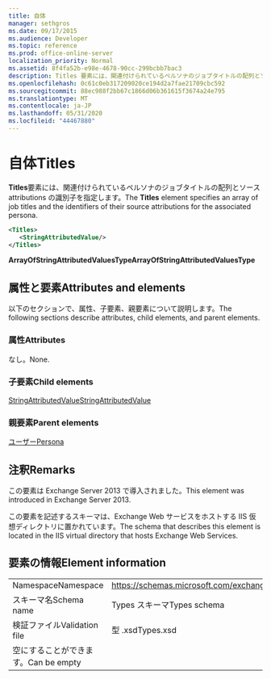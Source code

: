 ```yaml
---
title: 自体
manager: sethgros
ms.date: 09/17/2015
ms.audience: Developer
ms.topic: reference
ms.prod: office-online-server
localization_priority: Normal
ms.assetid: 8f4fa52b-e98e-4678-90cc-299bcbb7bac3
description: Titles 要素には、関連付けられているペルソナのジョブタイトルの配列とソース attributions の識別子を指定します。
ms.openlocfilehash: 0c61c0eb317209020ce194d2a7fae21709cbc592
ms.sourcegitcommit: 88ec988f2bb67c1866d06b361615f3674a24e795
ms.translationtype: MT
ms.contentlocale: ja-JP
ms.lasthandoff: 05/31/2020
ms.locfileid: "44467880"
---
```

# <a name="titles"></a><span data-ttu-id="bce0b-103">自体</span><span class="sxs-lookup"><span data-stu-id="bce0b-103">Titles</span></span>

<span data-ttu-id="bce0b-104">**Titles**要素には、関連付けられているペルソナのジョブタイトルの配列とソース attributions の識別子を指定します。</span><span class="sxs-lookup"><span data-stu-id="bce0b-104">The **Titles** element specifies an array of job titles and the identifiers of their source attributions for the associated persona.</span></span> 
  
```XML
<Titles>
   <StringAttributedValue/>
</Titles>
```

 <span data-ttu-id="bce0b-105">**ArrayOfStringAttributedValuesType**</span><span class="sxs-lookup"><span data-stu-id="bce0b-105">**ArrayOfStringAttributedValuesType**</span></span>
## <a name="attributes-and-elements"></a><span data-ttu-id="bce0b-106">属性と要素</span><span class="sxs-lookup"><span data-stu-id="bce0b-106">Attributes and elements</span></span>

<span data-ttu-id="bce0b-107">以下のセクションで、属性、子要素、親要素について説明します。</span><span class="sxs-lookup"><span data-stu-id="bce0b-107">The following sections describe attributes, child elements, and parent elements.</span></span>
  
### <a name="attributes"></a><span data-ttu-id="bce0b-108">属性</span><span class="sxs-lookup"><span data-stu-id="bce0b-108">Attributes</span></span>

<span data-ttu-id="bce0b-109">なし。</span><span class="sxs-lookup"><span data-stu-id="bce0b-109">None.</span></span>
  
### <a name="child-elements"></a><span data-ttu-id="bce0b-110">子要素</span><span class="sxs-lookup"><span data-stu-id="bce0b-110">Child elements</span></span>

[<span data-ttu-id="bce0b-111">StringAttributedValue</span><span class="sxs-lookup"><span data-stu-id="bce0b-111">StringAttributedValue</span></span>](stringattributedvalue.md)
  
### <a name="parent-elements"></a><span data-ttu-id="bce0b-112">親要素</span><span class="sxs-lookup"><span data-stu-id="bce0b-112">Parent elements</span></span>

[<span data-ttu-id="bce0b-113">ユーザー</span><span class="sxs-lookup"><span data-stu-id="bce0b-113">Persona</span></span>](persona.md)
  
## <a name="remarks"></a><span data-ttu-id="bce0b-114">注釈</span><span class="sxs-lookup"><span data-stu-id="bce0b-114">Remarks</span></span>

<span data-ttu-id="bce0b-115">この要素は Exchange Server 2013 で導入されました。</span><span class="sxs-lookup"><span data-stu-id="bce0b-115">This element was introduced in Exchange Server 2013.</span></span>
  
<span data-ttu-id="bce0b-116">この要素を記述するスキーマは、Exchange Web サービスをホストする IIS 仮想ディレクトリに置かれています。</span><span class="sxs-lookup"><span data-stu-id="bce0b-116">The schema that describes this element is located in the IIS virtual directory that hosts Exchange Web Services.</span></span>
  
## <a name="element-information"></a><span data-ttu-id="bce0b-117">要素の情報</span><span class="sxs-lookup"><span data-stu-id="bce0b-117">Element information</span></span>

|||
|:-----|:-----|
|<span data-ttu-id="bce0b-118">Namespace</span><span class="sxs-lookup"><span data-stu-id="bce0b-118">Namespace</span></span>  <br/> |https://schemas.microsoft.com/exchange/services/2006/types  <br/> |
|<span data-ttu-id="bce0b-119">スキーマ名</span><span class="sxs-lookup"><span data-stu-id="bce0b-119">Schema name</span></span>  <br/> |<span data-ttu-id="bce0b-120">Types スキーマ</span><span class="sxs-lookup"><span data-stu-id="bce0b-120">Types schema</span></span>  <br/> |
|<span data-ttu-id="bce0b-121">検証ファイル</span><span class="sxs-lookup"><span data-stu-id="bce0b-121">Validation file</span></span>  <br/> |<span data-ttu-id="bce0b-122">型 .xsd</span><span class="sxs-lookup"><span data-stu-id="bce0b-122">Types.xsd</span></span>  <br/> |
|<span data-ttu-id="bce0b-123">空にすることができます。</span><span class="sxs-lookup"><span data-stu-id="bce0b-123">Can be empty</span></span>  <br/> ||
   

